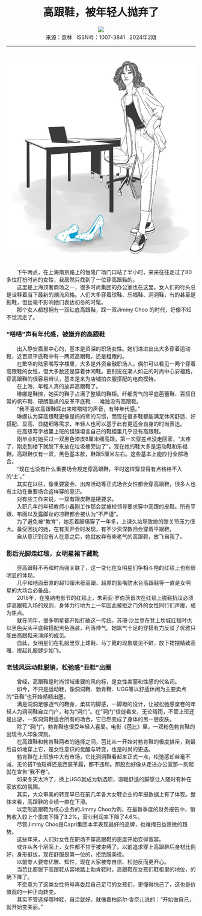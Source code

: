 # <center>高跟鞋，被年轻人抛弃了</center>

<div align=center><img src="https://raw.githubusercontent.com/leaguecn/magazines/main/img_authors/%d7%f7%d5%df%a3%ba%cd%e2%cc%b2%be%fd.jpg"></div>

<center>来源：意林   ISSN号：1007-3841   2024年2期</center>

* * *

<br>![](https://raw.githubusercontent.com/leaguecn/magazines/main/img/yili20240217-1-l.jpg)

  
<br>　　下午两点，在上海南京路上的恒隆广场门口站了半小时，来来往往走过了80多位打扮时尚的女性，我居然只找到了一位穿高跟鞋的。  
　　这里是上海顶奢商场之一，很多时尚集团的办公室也在这里。女人们的行头总是诠释着当下最新的潮流风格。人们大多穿着球鞋、乐福鞋、洞洞鞋，有的甚至是拖鞋，但丝毫不影响她们表达初冬的时髦。  
　　那个女人都想拥有一双红底高跟鞋，踩一双Jimmy Choo 的时代，好像不知不觉流走了。

### “嗒嗒”声有年代感，被嫌弃的高跟鞋

  
　　出入静安嘉里中心的，基本是资深的职场女性。她们进进出出大多穿着运动鞋，近百双平底鞋中有一两双高跟鞋，还是粗跟的。  
　　在繁华的陆家嘴写字楼里，大多是外资金融职场人。偶尔可以看见一两个穿着高跟鞋的女性，但大多数还是穿着休闲鞋。更别说在潮人如云的时尚中心安福路，穿高跟鞋的很容易辨认，基本是来为店铺拍衣服搭配的电商模特。  
　　在上海，年輕人真的放弃高跟鞋了。  
　　琳娜是鞋控，她买的鞋子占满了整墙的鞋柜。纤细秀气的平底芭蕾鞋、百搭日常的帆布鞋、硬朗酷飒的皮革平底靴……唯独没有高跟鞋。  
　　“我不喜欢高跟鞋踩出来嗒嗒嗒的声音，有种年代感。”  
　　琳娜认为穿高跟鞋更像是妈妈辈的习惯，而现在很多鞋都能满足休闲舒适、好搭配、显高、显腿细等需求，年轻人也可以基于此有更适合自身的时尚表达。  
　　在高级写字楼里上班的镁镁坦言自己的鞋柜里几乎没有高跟鞋。  
　　刚毕业时她买过一双黑色漆皮8厘米细高跟，第一次穿差点没走回家，“太疼了，刚走到楼下就脱下来放在垃圾桶旁边了”。现在她的鞋大多是运动鞋和乐福鞋。高跟鞋仅有一双，黑色基本款，鞋跟5厘米左右。这些基本上能应付全部场合。  
　　“现在也没有什么重要场合规定穿高跟鞋，平时这样穿显得有点格格不入的‘土’。”  
　　其实在以往，像重要宴会、出席活动等正式场合女性都会穿高跟鞋，很多人也有主动在重要场合这样穿的意识。  
　　对有些工作来说，一双有跟皮鞋是硬要求。  
　　入职几年的年轻教师小鑫刚工作那会就被校领导要求穿中高跟的皮鞋。所有平跟、布面以及露脚趾的凉鞋都会被认为“不严谨”。  
　　为了避免被“教育”，她忍着脚痛穿了一年多，上课久站导致她的膝关节压力很大。备受困扰的她，在有天开会时发现，有不少资深教师会穿着平跟鞋。  
　　自从意识到没有人在意之后，她就放弃有些老气的高跟鞋，放飞自我了。

### 影后光脚走红毯，女明星裙下藏靴

  
　　穿高跟鞋不再和时尚强关联了，这一变化在女明星们争相斗艳的红毯上也有很明显的体现。  
　　几乎和地面垂直的超10厘米细高跟、超厚的鱼嘴防水台高跟鞋等一直是女明星的大场合必备品。  
　　2016年，在戛纳电影节的红毯上，朱莉亚·罗伯茨首次在红毯上脱鞋抗议必须穿高跟鞋入场的规则，身体力行地为上一年因此被拒之门外的女性同行们声援，成为焦点。  
　　就在同年，很多明星都开始打破这一传统，苏珊·沙兰登在登上坎城红毯时也以黑色尖头平底鞋搭配黑色西装，利落帅气。她飒气十足的穿搭有力反驳了优雅只能由高跟鞋来演绎的成见。  
　　自此，女明星们在礼服里穿上球鞋、马丁靴的现象屡见不鲜，放下裙摆精致高雅，提起礼服健步如飞。

### 老钱风运动鞋脱销，松弛感“丑鞋”出圈

  
　　曾经，高跟鞋是时尚领域重要的风向标，是女性美丽和性感的代名词。  
　　如今，不只是运动鞋，像洞洞鞋、勃肯鞋、UGG等以舒适休闲为主要卖点的“丑鞋”也开始频频出圈。  
　　满是洞洞足够透气的鞋身，柔软的脚感，一脚蹬的设计，让被松弛感席卷的年轻人为洞洞鞋自立门户，称为“洞门”。在“洞门”信徒看来，无论晴雨，不管上班还是出游，一双洞洞鞋适合所有的场合，它已然变成了身体的另一层皮肤。  
　　除了“洞门”，勃肯鞋也很受年轻人喜爱。电影《芭比》里，一双粉色勃肯鞋的出现令人印象深刻。  
　　在高跟鞋和勃肯鞋两者的选择之间，芭比从一开始对勃肯鞋的极度排斥，到最后自如地穿上它，是女性意识的觉醒与转变，也是时尚的更迭。  
　　勃肯鞋在上班族中大有市场，它比洞洞鞋看起来正式一点，松弛感却丝毫不减，无论搭T恤短裤还是西装革履，都不违和。那股劲好像从走进办公室那一刻起就在宣告“我不卷”。  
　　如果冬天太冷了，换上UGG就成为新选项，温暖舒适的脚感让人随时有种在家放松的氛围。  
　　其实，大众审美的转变早已在前几年各大女鞋企业的年报数据上有了体现。整体来看，高跟鞋的业绩一直在下滑。  
　　以定制高跟鞋为核心业务的Jimmy Choo为例，在最新季度的财务报告中，销售收入较上个季度下降了3.2%，营业利润率下降了4.6%。  
　　尽管Jimmy Choo是Capri集团本年表现最好的品牌，也难掩日益衰微的趋势。  
　　这些年来，人们对女性在职场不穿高跟鞋的态度开始变得宽容。  
　　或许从各个层面上，女性都不甘于被束缚了。以前追求穿上高跟鞋后身材比例好、身形挺拔，现在舒服是第一位的，拒绝服美役。  
　　以前夸人要夸优雅、知性，现在大家被夸自信、松弛反而更开心。  
　　当芭比都脱下高跟鞋从容地踏上勃肯鞋时，高跟鞋在女孩们鞋柜里的地位，的确下降了。  
　　不愿意为了这类女性符号再委屈自己足弓的女孩们，更懂得悦己了，这也是价值观的一种正向转变。  
　　其实不管选择哪种鞋，自洽就好。就像嘉柏丽尔·香奈儿说的：“开始做自己，就开始变美丽。”
